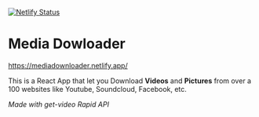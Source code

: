 [![Netlify Status](https://api.netlify.com/api/v1/badges/c310dd4f-867e-4522-8abc-603580f3f53d/deploy-status)](https://app.netlify.com/sites/mediadownloader/deploys)

# Media Dowloader

https://mediadownloader.netlify.app/

This is a React App that let you Download **Videos** and **Pictures** from over a 100 websites like Youtube, Soundcloud, Facebook, etc.

*Made with get-video Rapid API*
